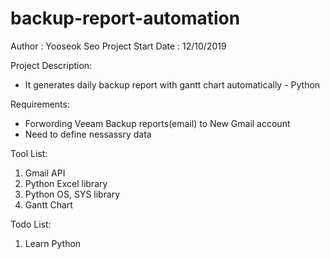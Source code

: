 # backup-report-automation

Author : Yooseok Seo
Project Start Date : 12/10/2019

Project Description: 
 - It generates daily backup report with gantt chart automatically - Python


Requirements:
 - Forwording Veeam Backup reports(email) to New Gmail account
 - Need to define nessassry data


Tool List:
1. Gmail API
2. Python Excel library
3. Python OS, SYS library
4. Gantt Chart

Todo List:
1. Learn Python
